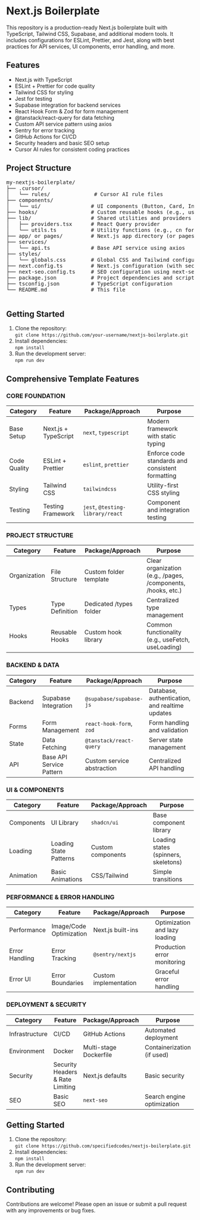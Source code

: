 
<body>
  <h1>Next.js Boilerplate</h1>
  <p>This repository is a production-ready Next.js boilerplate built with TypeScript, Tailwind CSS, Supabase, and additional modern tools. It includes configurations for ESLint, Prettier, and Jest, along with best practices for API services, UI components, error handling, and more.</p>

  <h2>Features</h2>
  <ul>
    <li>Next.js with TypeScript</li>
    <li>ESLint + Prettier for code quality</li>
    <li>Tailwind CSS for styling</li>
    <li>Jest for testing</li>
    <li>Supabase integration for backend services</li>
    <li>React Hook Form & Zod for form management</li>
    <li>@tanstack/react-query for data fetching</li>
    <li>Custom API service pattern using axios</li>
    <li>Sentry for error tracking</li>
    <li>GitHub Actions for CI/CD</li>
    <li>Security headers and basic SEO setup</li>
    <li>Cursor AI rules for consistent coding practices</li>
  </ul>

  <h2>Project Structure</h2>
  <pre>
my-nextjs-boilerplate/
├── .cursor/
│   └── rules/              # Cursor AI rule files
├── components/
│   └── ui/                # UI components (Button, Card, Input, LoadingSpinner, etc.)
├── hooks/                 # Custom reusable hooks (e.g., useLoading, useSubmit)
├── lib/                   # Shared utilities and providers
│   ├── providers.tsx      # React Query provider
│   └── utils.ts           # Utility functions (e.g., cn for Tailwind classes)
├── app/ or pages/         # Next.js app directory (or pages directory, depending on your structure)
├── services/
│   └── api.ts             # Base API service using axios
├── styles/
│   └── globals.css        # Global CSS and Tailwind configuration
├── next.config.ts         # Next.js configuration (with security headers)
├── next-seo.config.ts     # SEO configuration using next-seo
├── package.json           # Project dependencies and scripts
├── tsconfig.json          # TypeScript configuration
└── README.md              # This file
  </pre>

  <h2>Getting Started</h2>
  <ol>
    <li>Clone the repository:
      <br><code>git clone https://github.com/your-username/nextjs-boilerplate.git</code>
    </li>
    <li>Install dependencies:
      <br><code>npm install</code>
    </li>
    <li>Run the development server:
      <br><code>npm run dev</code>
    </li>
  </ol>

  <h2>Comprehensive Template Features</h2>

  <h3 class="section-title">CORE FOUNDATION</h3>
  <table>
    <thead>
      <tr>
        <th>Category</th>
        <th>Feature</th>
        <th>Package/Approach</th>
        <th>Purpose</th>
      </tr>
    </thead>
    <tbody>
      <tr>
        <td>Base Setup</td>
        <td>Next.js + TypeScript</td>
        <td><code>next</code>, <code>typescript</code></td>
        <td>Modern framework with static typing</td>
      </tr>
      <tr>
        <td>Code Quality</td>
        <td>ESLint + Prettier</td>
        <td><code>eslint</code>, <code>prettier</code></td>
        <td>Enforce code standards and consistent formatting</td>
      </tr>
      <tr>
        <td>Styling</td>
        <td>Tailwind CSS</td>
        <td><code>tailwindcss</code></td>
        <td>Utility-first CSS styling</td>
      </tr>
      <tr>
        <td>Testing</td>
        <td>Testing Framework</td>
        <td><code>jest</code>, <code>@testing-library/react</code></td>
        <td>Component and integration testing</td>
      </tr>
    </tbody>
  </table>

  <h3 class="section-title">PROJECT STRUCTURE</h3>
  <table>
    <thead>
      <tr>
        <th>Category</th>
        <th>Feature</th>
        <th>Package/Approach</th>
        <th>Purpose</th>
      </tr>
    </thead>
    <tbody>
      <tr>
        <td>Organization</td>
        <td>File Structure</td>
        <td>Custom folder template</td>
        <td>Clear organization (e.g., /pages, /components, /hooks, etc.)</td>
      </tr>
      <tr>
        <td>Types</td>
        <td>Type Definition</td>
        <td>Dedicated /types folder</td>
        <td>Centralized type management</td>
      </tr>
      <tr>
        <td>Hooks</td>
        <td>Reusable Hooks</td>
        <td>Custom hook library</td>
        <td>Common functionality (e.g., useFetch, useLoading)</td>
      </tr>
    </tbody>
  </table>

  <h3 class="section-title">BACKEND & DATA</h3>
  <table>
    <thead>
      <tr>
        <th>Category</th>
        <th>Feature</th>
        <th>Package/Approach</th>
        <th>Purpose</th>
      </tr>
    </thead>
    <tbody>
      <tr>
        <td>Backend</td>
        <td>Supabase Integration</td>
        <td><code>@supabase/supabase-js</code></td>
        <td>Database, authentication, and realtime updates</td>
      </tr>
      <tr>
        <td>Forms</td>
        <td>Form Management</td>
        <td><code>react-hook-form</code>, <code>zod</code></td>
        <td>Form handling and validation</td>
      </tr>
      <tr>
        <td>State</td>
        <td>Data Fetching</td>
        <td><code>@tanstack/react-query</code></td>
        <td>Server state management</td>
      </tr>
      <tr>
        <td>API</td>
        <td>Base API Service Pattern</td>
        <td>Custom service abstraction</td>
        <td>Centralized API handling</td>
      </tr>
    </tbody>
  </table>

  <h3 class="section-title">UI & COMPONENTS</h3>
  <table>
    <thead>
      <tr>
        <th>Category</th>
        <th>Feature</th>
        <th>Package/Approach</th>
        <th>Purpose</th>
      </tr>
    </thead>
    <tbody>
      <tr>
        <td>Components</td>
        <td>UI Library</td>
        <td><code>shadcn/ui</code></td>
        <td>Base component library</td>
      </tr>
      <tr>
        <td>Loading</td>
        <td>Loading State Patterns</td>
        <td>Custom components</td>
        <td>Loading states (spinners, skeletons)</td>
      </tr>
      <tr>
        <td>Animation</td>
        <td>Basic Animations</td>
        <td>CSS/Tailwind</td>
        <td>Simple transitions</td>
      </tr>
    </tbody>
  </table>

  <h3 class="section-title">PERFORMANCE & ERROR HANDLING</h3>
  <table>
    <thead>
      <tr>
        <th>Category</th>
        <th>Feature</th>
        <th>Package/Approach</th>
        <th>Purpose</th>
      </tr>
    </thead>
    <tbody>
      <tr>
        <td>Performance</td>
        <td>Image/Code Optimization</td>
        <td>Next.js built-ins</td>
        <td>Optimization and lazy loading</td>
      </tr>
      <tr>
        <td>Error Handling</td>
        <td>Error Tracking</td>
        <td><code>@sentry/nextjs</code></td>
        <td>Production error monitoring</td>
      </tr>
      <tr>
        <td>Error UI</td>
        <td>Error Boundaries</td>
        <td>Custom implementation</td>
        <td>Graceful error handling</td>
      </tr>
    </tbody>
  </table>

  <h3 class="section-title">DEPLOYMENT & SECURITY</h3>
  <table>
    <thead>
      <tr>
        <th>Category</th>
        <th>Feature</th>
        <th>Package/Approach</th>
        <th>Purpose</th>
      </tr>
    </thead>
    <tbody>
      <tr>
        <td>Infrastructure</td>
        <td>CI/CD</td>
        <td>GitHub Actions</td>
        <td>Automated deployment</td>
      </tr>
      <tr>
        <td>Environment</td>
        <td>Docker</td>
        <td>Multi-stage Dockerfile</td>
        <td>Containerization (if used)</td>
      </tr>
      <tr>
        <td>Security</td>
        <td>Security Headers & Rate Limiting</td>
        <td>Next.js defaults</td>
        <td>Basic security</td>
      </tr>
      <tr>
        <td>SEO</td>
        <td>Basic SEO</td>
        <td><code>next-seo</code></td>
        <td>Search engine optimization</td>
      </tr>
    </tbody>
  </table>

  <h2>Getting Started</h2>
  <ol>
    <li>Clone the repository:
      <br><code>git clone https://github.com/specifiedcodes/nextjs-boilerplate.git</code>
    </li>
    <li>Install dependencies:
      <br><code>npm install</code>
    </li>
    <li>Run the development server:
      <br><code>npm run dev</code>
    </li>
  </ol>

  <h2>Contributing</h2>
  <p>Contributions are welcome! Please open an issue or submit a pull request with any improvements or bug fixes.</p>
</body>
</html>
